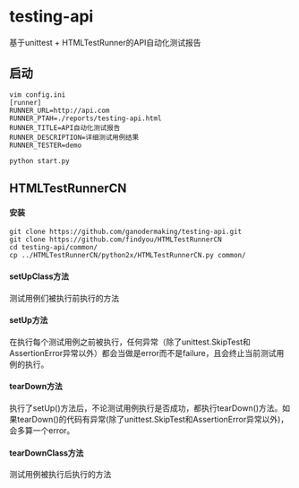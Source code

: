 # testing-api
基于unittest + HTMLTestRunner的API自动化测试报告

## 启动
```
vim config.ini
[runner]
RUNNER_URL=http://api.com
RUNNER_PTAH=./reports/testing-api.html
RUNNER_TITLE=API自动化测试报告
RUNNER_DESCRIPTION=详细测试用例结果
RUNNER_TESTER=demo

python start.py
```

## HTMLTestRunnerCN
#### 安装
```
git clone https://github.com/ganodermaking/testing-api.git
git clone https://github.com/findyou/HTMLTestRunnerCN
cd testing-api/common/
cp ../HTMLTestRunnerCN/python2x/HTMLTestRunnerCN.py common/
```

#### setUpClass方法
测试用例们被执行前执行的方法

#### setUp方法
在执行每个测试用例之前被执行，任何异常（除了unittest.SkipTest和AssertionError异常以外）都会当做是error而不是failure，且会终止当前测试用例的执行。

#### tearDown方法
执行了setUp()方法后，不论测试用例执行是否成功，都执行tearDown()方法。如果tearDown()的代码有异常(除了unittest.SkipTest和AssertionError异常以外)，会多算一个error。

#### tearDownClass方法
测试用例被执行后执行的方法
